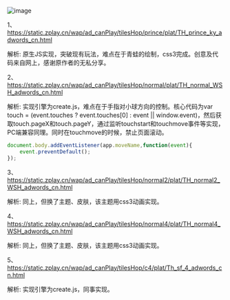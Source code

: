 ![image](https://github.com/WckY/Responsive-h5-game-dictionary/blob/master/%E7%90%83%E7%90%83%E4%BD%A0%E8%B7%B3%E4%B8%80%E8%B7%B3/icon.jpg)

1、https://static.zplay.cn/wap/ad_canPlay/tilesHop/prince/plat/TH_prince_ky_adwords_cn.html

解析: 原生JS实现，突破现有玩法，难点在于青蛙的绘制，css3完成。创意及代码来自网上，感谢原作者的无私分享。

2、https://static.zplay.cn/wap/ad_canPlay/tilesHop/normal/plat/TH_normal_WSH_adwords_cn.html

解析: 实现引擎为create.js，难点在于手指对小球方向的控制。核心代码为var touch = (event.touches ? event.touches[0] : event || window.event)，然后获取touch.pageX和touch.pageY，通过监听touchstart和touchmove事件等实现，PC端兼容同理。同时在touchmove的时候，禁止页面滚动。

```javascript
document.body.addEventListener(app.moveName,function(event){
    event.preventDefault();
});
```

3、https://static.zplay.cn/wap/ad_canPlay/tilesHop/normal2/plat/TH_normal2_WSH_adwords_cn.html

解析: 同上，但换了主题、皮肤，该主题用css3动画实现。

4、https://static.zplay.cn/wap/ad_canPlay/tilesHop/normal4/plat/TH_normal4_WSH_adwords_cn.html

解析: 同上，但换了主题、皮肤，该主题用css3动画实现。

5、https://static.zplay.cn/wap/ad_canPlay/tilesHop/c4/plat/Th_sf_4_adwords_cn.html

解析: 实现引擎为create.js，同事实现。
